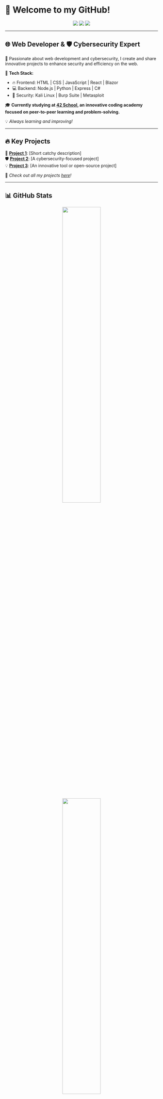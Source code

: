 # 🚀 Welcome to my GitHub!

<div align="center">
  <img src="https://img.shields.io/badge/Web%20Dev-%230077B5.svg?style=for-the-badge&logo=javascript&logoColor=white" />
  <img src="https://img.shields.io/badge/CyberSecurity-%23ff4b4b.svg?style=for-the-badge&logo=security&logoColor=white" />
  <img src="https://img.shields.io/badge/Open%20Source-%234CAF50.svg?style=for-the-badge&logo=github&logoColor=white" />
</div>

---

## 🌐 Web Developer & 🛡️ Cybersecurity Expert

🔹 Passionate about web development and cybersecurity, I create and share innovative projects to enhance security and efficiency on the web.

🔹 **Tech Stack:**
- 🔥 Frontend: HTML | CSS | JavaScript | React | Blazor
- 💻 Backend: Node.js | Python | Express | C#
- 🔐 Security: Kali Linux | Burp Suite | Metasploit

🎓 **Currently studying at [42 School](https://42.fr), an innovative coding academy focused on peer-to-peer learning and problem-solving.**

💡 *Always learning and improving!*

---

## 🔥 Key Projects

🚀 **[Project 1](GitHub_Project_Link1)**: [Short catchy description]  
🛡️ **[Project 2](GitHub_Project_Link2)**: [A cybersecurity-focused project]  
💡 **[Project 3](GitHub_Project_Link3)**: [An innovative tool or open-source project]

📌 *Check out all my projects [here](https://github.com/DevXSec?tab=repositories)!*

---

## 📊 GitHub Stats

<div align="center">
  <img src="https://github-readme-stats.vercel.app/api?username=DevXSec&show_icons=true&theme=radical" width="50%" />
  <img src="https://github-readme-streak-stats.herokuapp.com/?user=DevXSec&theme=radical" width="50%" />
</div>

---

## 🔗 Cybersecurity Profiles

🔹 **Hack The Box:** [HTB Profile][(https://app.hackthebox.com/profile/1330655)]  
🔹 **Root Me:** [RootMe Profile][(https://www.root-me.org/Draxuxe)]

---

## 📩 Contact Me

📧 **Email:** [louis.fillouxpv@gmail.com]  
💼 **LinkedIn:** [(https://www.linkedin.com/in/louis-filloux-a67b55230/)]

📢 *Feel free to follow me and contribute to my projects!* 🚀
